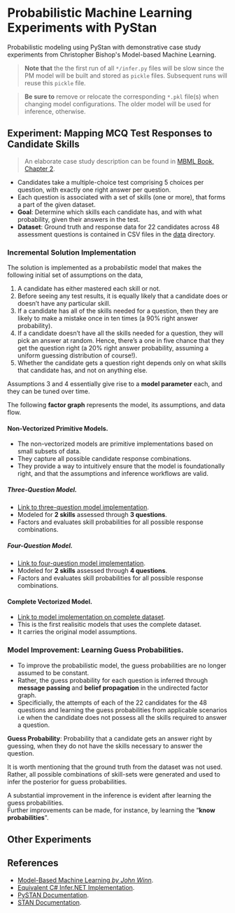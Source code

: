# Probabilistic Machine Learning Experiments with PyStan

Probabilistic modeling using PyStan with demonstrative case study experiments from Christopher Bishop's Model-based Machine Learning.

> **Note that** the the first run of all `*/infer.py` files will be slow since the PM model will be built and stored as `pickle` files. Subsequent runs will reuse this `pickle` file.

> **Be sure to** remove or relocate the corresponding `*.pkl` file(s) when changing model configurations. The older model will be used for inference, otherwise.

## Experiment: Mapping MCQ Test Responses to Candidate Skills

> An elaborate case study description can be found in [MBML Book, Chapter 2](https://www.mbmlbook.com/LearningSkills.html).

- Candidates take a multiple-choice test comprising 5 choices per question, with exactly one right answer per question.
- Each question is associated with a set of skills (one or more), that forms a part of the given dataset.
- **Goal**: Determine which skills each candidate has, and with what probability, given their answers in the test. 
- **Dataset**: Ground truth and response data for 22 candidates across 48 assessment questions is contained in CSV files in the [data](./data) directory.

### Incremental Solution Implementation

The solution is implemented as a probabilstic model that makes the following initial set of assumptions on the data,
1. A candidate has either mastered each skill or not.
2. Before seeing any test results, it is equally likely that a candidate does or doesn’t have any particular skill.
3. If a candidate has all of the skills needed for a question, then they are likely to make a mistake once in ten times (a 90% right answer probability).
4. If a candidate doesn’t have all the skills needed for a question, they will pick an answer at random. Hence, there’s a one in five chance that they get the question right (a 20% right answer probability, assuming a uniform guessing distribution of course!).
5. Whether the candidate gets a question right depends only on what skills that candidate has, and not on anything else. 

Assumptions 3 and 4 essentially give rise to a **model parameter** each, and they can be tuned over time.

The following **factor graph** represents the model, its assumptions, and data flow.

#### Non-Vectorized Primitive Models.

- The non-vectorized models are primitive implementations based on small subsets of data.
- They capture all possible candidate response combinations.
- They provide a way to intuitively ensure that the model is foundationally right, and that the assumptions and inference workflows are valid. 

##### Three-Question Model.

- [Link to three-question model implementation](./03_three-question-model).
- Modeled for **2 skills** assessed through **3 questions**.
- Factors and evaluates skill probabilities for all possible response combinations.

##### Four-Question Model.

- [Link to four-question model implementation](./04_four-question-model).
- Modeled for **2 skills** assessed through **4 questions**.
- Factors and evaluates skill probabilities for all possible response combinations.

#### Complete Vectorized Model.

- [Link to model implementation on complete dataset](./05_vectorized-model).
- This is the first realisitic models that uses the complete dataset.
- It carries the original model assumptions.

### Model Improvement: Learning Guess Probabilities.

- To improve the probabilistic model, the guess probabilities are no longer assumed to be constant.
- Rather, the guess probability for each question is inferred through **message passing** and **belief propagation**  in the undirected factor graph.
- Specificially, the attempts of each of the 22 candidates for the 48 questions and learning the guess probabilities from applicable scenarios i.e when the candidate does not possess all
the skills required to answer a question.   

**Guess Probability**: Probability that a candidate gets an answer right by guessing, when they do not have the skills necessary to answer the
question.

   
It is worth mentioning that the ground truth from the dataset was not used. Rather, all possible combinations of skill-sets were generated and used to infer the
posterior for guess probabilities.

A substantial improvement in the inference is evident after learning the guess probabilities.      
Further improvements can be made, for instance, by learning the “**know probabilities**".

## Other Experiments

## References

- [Model-Based Machine Learning *by John Winn*](https://www.mbmlbook.com/).
- [Equivalent C# Infer.NET Implementation](https://github.com/dotnet/mbmlbook/tree/main).
- [PySTAN Documentation](https://pystan.readthedocs.io/en/latest/).
- [STAN Documentation](https://mc-stan.org/users/documentation/).
